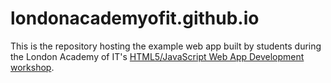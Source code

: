 londonacademyofit.github.io
===========================

This is the repository hosting the example web app built by students during the London Academy of IT's <a href="http://www.londonacademyofit.co.uk/training-course-build-app.aspx">HTML5/JavaScript Web App Development workshop</a>.
